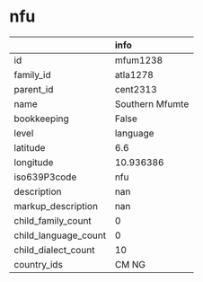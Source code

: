# nfu
|                      | info            |
|:---------------------|:----------------|
| id                   | mfum1238        |
| family_id            | atla1278        |
| parent_id            | cent2313        |
| name                 | Southern Mfumte |
| bookkeeping          | False           |
| level                | language        |
| latitude             | 6.6             |
| longitude            | 10.936386       |
| iso639P3code         | nfu             |
| description          | nan             |
| markup_description   | nan             |
| child_family_count   | 0               |
| child_language_count | 0               |
| child_dialect_count  | 10              |
| country_ids          | CM NG           |